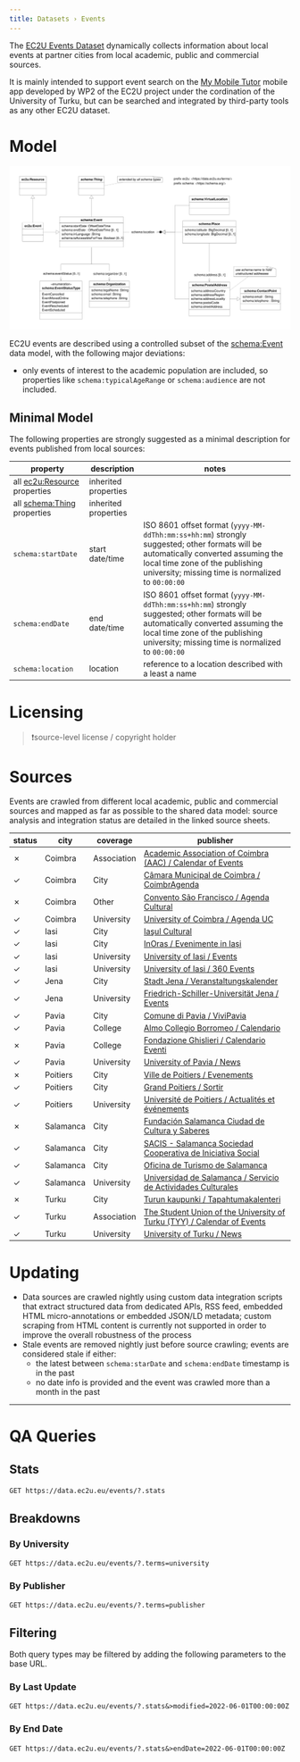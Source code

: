```yaml
---
title: Datasets › Events
---
```


The [EC2U Events Dataset](http://data.ec2u.eu/events/) dynamically collects information about local events at partner
cities from local academic, public and commercial sources.

It is mainly intended to support event search on the [My Mobile Tutor](https://mmt.ec2u.eu) mobile app developed by WP2
of the EC2U project under the cordination of the University of Turku, but can be searched and integrated by third-party
tools as any other EC2U dataset.

# Model

![event data model](index/events.svg)

EC2U events are described using a controlled subset of the [schema:Event](https://schema.org/Event) data model, with the
following major deviations:

* only events of interest to the academic population are included, so properties like `schema:typicalAgeRange` or
  `schema:audience` are not included.

## Minimal Model

The following properties are strongly suggested as a minimal description for events published from local sources:

| property                                     | description          | notes                                                        |
| -------------------------------------------- | -------------------- | ------------------------------------------------------------ |
| all [ec2u:Resource](resources.md) properties | inherited properties |                                                              |
| all [schema:Thing](things.md) properties     | inherited properties |                                                              |
| `schema:startDate`                           | start date/time      | ISO 8601 offset format (`yyyy-MM-ddThh:mm:ss+hh:mm`) strongly suggested; other formats will be automatically converted assuming the local time zone of  the publishing university; missing time is normalized to `00:00:00` |
| `schema:endDate`                             | end date/time        | ISO 8601 offset format (`yyyy-MM-ddThh:mm:ss+hh:mm`) strongly suggested; other formats will be automatically converted assuming the local time zone of  the publishing university; missing time is normalized to `00:00:00` |
| `schema:location`                            | location             | reference to a location described with a least a name        |

# Licensing

> ❗️source-level license / copyright holder

# Sources

Events are crawled from different local academic, public and commercial sources and mapped as far as possible to the
shared data model: source analysis and integration status are detailed in the linked source sheets.

| status | city      | coverage    | publisher                                                    |
| ------ | --------- | ----------- | ------------------------------------------------------------ |
| ✗      | Coimbra   | Association | [Academic Association of Coimbra (AAC) / Calendar of Events](../../src/main/java/eu/ec2u/data/tasks/events/EventsCoimbraAcademica.md) |
| ✓      | Coimbra   | City        | [Câmara Municipal de Coimbra / CoimbrAgenda](../../src/main/java/eu/ec2u/data/tasks/events/EventsCoimbraCity.md) |
| ✗      | Coimbra   | Other       | [Convento São Francisco / Agenda Cultural](../../src/main/java/eu/ec2u/data/tasks/events/EventsCoimbraSaoFrancisco.md) |
| ✓      | Coimbra   | University  | [University of Coimbra / Agenda UC](../../src/main/java/eu/ec2u/data/tasks/events/EventsCoimbraUniversity.md) |
| ✓      | Iasi      | City        | [Iaşul Cultural](../../src/main/java/eu/ec2u/data/tasks/events/EventsIasiCityCultura.md) |
| ✓      | Iasi      | City        | [InOras / Evenimente in Iași](../../src/main/java/eu/ec2u/data/tasks/events/EventsIasiCityInOras.md) |
| ✓      | Iasi      | University  | [University of Iasi / Events](../../src/main/java/eu/ec2u/data/tasks/events/EventsIasiUniversity.md) |
| ✓      | Iasi      | University  | [University of Iasi / 360 Events](../../src/main/java/eu/ec2u/data/tasks/events/EventsIasiUniversity360.md) |
| ✓      | Jena      | City        | [Stadt Jena / Veranstaltungskalender](../../src/main/java/eu/ec2u/data/tasks/events/EventsJenaCity.md) |
| ✓      | Jena      | University  | [Friedrich-Schiller-Universität Jena / Events](../../src/main/java/eu/ec2u/data/tasks/events/EventsJenaUniversity.md) |
| ✓      | Pavia     | City        | [Comune di Pavia / ViviPavia](../../src/main/java/eu/ec2u/data/tasks/events/EventsPaviaCity.md) |
| ✓      | Pavia     | College     | [Almo Collegio Borromeo / Calendario](../../src/main/java/eu/ec2u/data/tasks/events/EventsPaviaBorromeo.md) |
| ✗      | Pavia     | College     | [Fondazione Ghislieri / Calendario Eventi](../../src/main/java/eu/ec2u/data/tasks/events/EventsPaviaGhislieri.md) |
| ✓      | Pavia     | University  | [University of Pavia / News](../../src/main/java/eu/ec2u/data/tasks/events/EventsPaviaUniversity.md) |
| ✗      | Poitiers  | City        | [Ville de Poitiers / Evenements](../../src/main/java/eu/ec2u/data/tasks/events/EventsPoitiersCity.md) |
| ✓      | Poitiers  | City        | [Grand Poitiers / Sortir](../../src/main/java/eu/ec2u/data/tasks/events/EventsPoitiersCityGrand.md) |
| ✓      | Poitiers  | University  | [Université de Poitiers / Actualités et événements](../../src/main/java/eu/ec2u/data/tasks/events/EventsPoitiersUniversity.md) |
| ✗      | Salamanca | City        | [Fundación Salamanca Ciudad de Cultura y Saberes](../../src/main/java/eu/ec2u/data/tasks/events/EventsSalamancaCity.md) |
| ✓      | Salamanca | City        | [SACIS - Salamanca Sociedad Cooperativa de Iniciativa Social](../../src/main/java/eu/ec2u/data/tasks/events/EventsSalamancaCitySACIS.md) |
| ✓      | Salamanca | City        | [Oficina de Turismo de Salamanca](../../src/main/java/eu/ec2u/data/tasks/events/EventsSalamancaCityTO.md) |
| ✓      | Salamanca | University  | [Universidad de Salamanca / Servicio de Actividades Culturales](.././/src/main/java/eu/ec2u/data/tasks/events/EventsSalamancaUniversity.md) |
| ✗      | Turku     | City        | [Turun kaupunki / Tapahtumakalenteri](../../src/main/java/eu/ec2u/data/tasks/events/EventsTurkuCity.md) |
| ✓      | Turku     | Association | [The Student Union of the University of Turku (TYY) / Calendar of Events](../../src/main/java/eu/ec2u/data/tasks/events/EventsTurkuTYY.md) |
| ✓      | Turku     | University  | [University of Turku / News](../../src/main/java/eu/ec2u/data/tasks/events/EventsTurkuUniversity.md) |

# Updating

* Data sources are crawled nightly using custom data integration scripts that extract structured data from dedicated
  APIs, RSS feed, embedded HTML micro-annotations or embedded JSON/LD metadata; custom scraping from HTML content is
  currently not supported in order to improve the overall robustness of the process
* Stale events are removed nightly just before source crawling; events are considered stale if either:
  * the latest between `schema:starDate` and `schema:endDate` timestamp is in the past
  * no date info is provided and the event was crawled more than a month in the past

---

# QA Queries

## Stats

```http
GET https://data.ec2u.eu/events/?.stats
```

## Breakdowns

### By University

```http
GET https://data.ec2u.eu/events/?.terms=university
```

### By Publisher

```http
GET https://data.ec2u.eu/events/?.terms=publisher
```

## Filtering

Both query types may be filtered by adding the following parameters to the base URL.

### By Last Update

```http
GET https://data.ec2u.eu/events/?.stats&>modified=2022-06-01T00:00:00Z
```

### By End Date

```http
GET https://data.ec2u.eu/events/?.stats&>endDate=2022-06-01T00:00:00Z
```

